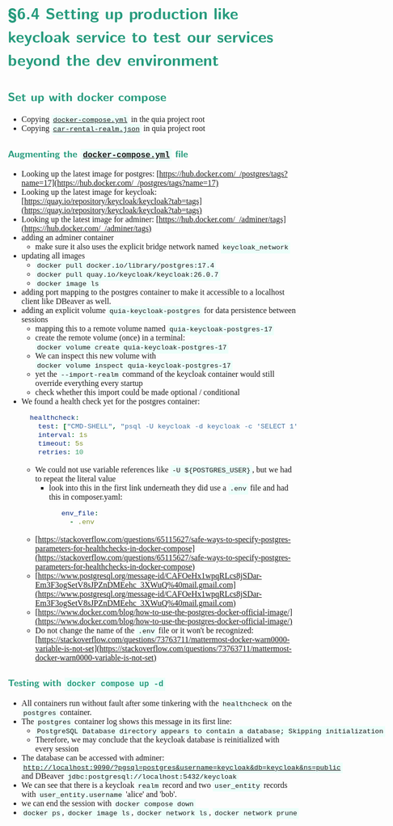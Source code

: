 <style>
body {
  font-family: "Gentium Basic", Cardo, "Linux Libertine o", "Palatino Linotype", Cambria, serif;
  font-size: 100% !important;
  padding-right: 12%;
}
code {
	padding: 0.25em;
	
	white-space: pre;
	font-family: "Tlwg mono", Consolas, "Liberation Mono", Menlo, Courier, monospace;
	
	background-color: #ECFFFA;
	//border: 1px solid #ccc;
	//border-radius: 3px;
}

kbd {
	display: inline-block;
	padding: 3px 5px;
	font-family: "Tlwg mono", Consolas, "Liberation Mono", Menlo, Courier, monospace;
	line-height: 10px;
	color: #555;
	vertical-align: middle;
	background-color: #ECFFFA;
	border: solid 1px #ccc;
	border-bottom-color: #bbb;
	border-radius: 3px;
	box-shadow: inset 0 -1px 0 #bbb;
}

h1,h2,h3,h4,h5 {
  color: #269B7D; 
  font-family: "fira sans", "Latin Modern Sans", Calibri, "Trebuchet MS", sans-serif;
}

img {
  width: auto; 
  height: 80%;
  max-height: 100%; 
}
</style>

# §6.4 Setting up production like keycloak service to test our services beyond the dev environment

## Set up with docker compose
- Copying [`docker-compose.yml`](../docker-compose.yml) in the quia project root
- Copying [`car-rental-realm.json`](../car-rental-realm.json) in quia project root

### Augmenting the [`docker-compose.yml`](../docker-compose.yml) file
- Looking up the latest image for postgres: 
  [https://hub.docker.com/_/postgres/tags?name=17](https://hub.docker.com/_/postgres/tags?name=17)
- Looking up the latest image for keycloak: 
  [https://quay.io/repository/keycloak/keycloak?tab=tags](https://quay.io/repository/keycloak/keycloak?tab=tags)
- Looking up the latest image for adminer: 
  [https://hub.docker.com/_/adminer/tags](https://hub.docker.com/_/adminer/tags)
- adding an adminer container 
  - make sure it also uses the explicit bridge network named `keycloak_network`
- updating all images
  - `docker pull docker.io/library/postgres:17.4`
  - `docker pull quay.io/keycloak/keycloak:26.0.7`
  - `docker image ls`
- adding port mapping to the postgres container to make it accessible to a localhost client like DBeaver as well.
- adding an explicit volume `quia-keycloak-postgres` for data persistence between sessions
  - mapping this to a remote volume named `quia-keycloak-postgres-17`
  - create the remote volume (once) in a terminal: `docker volume create quia-keycloak-postgres-17`
  - We can inspect this new volume with `docker volume inspect quia-keycloak-postgres-17`
  - yet the `--import-realm` command of the keycloak container would still override everything every startup
  - check whether this import could be made optional / conditional
- We found a health check yet for the postgres container:
  ```yaml
    healthcheck:
      test: ["CMD-SHELL", "psql -U keycloak -d keycloak -c 'SELECT 1' || exit 1"]
      interval: 1s
      timeout: 5s
      retries: 10
  ```
  - We could not use variable references like `-U ${POSTGRES_USER}`, but we had to repeat the literal value
    - look into this in the first link underneath they did use a `.env` file and had this in composer.yaml:
      ```yaml
         env_file:
           - .env
      ```
  - [https://stackoverflow.com/questions/65115627/safe-ways-to-specify-postgres-parameters-for-healthchecks-in-docker-compose](https://stackoverflow.com/questions/65115627/safe-ways-to-specify-postgres-parameters-for-healthchecks-in-docker-compose)
  - [https://www.postgresql.org/message-id/CAFOeHx1wpqRLcs8jSDar-Em3F3ogSetV8sJPZnDMEehc_3XWuQ%40mail.gmail.com](https://www.postgresql.org/message-id/CAFOeHx1wpqRLcs8jSDar-Em3F3ogSetV8sJPZnDMEehc_3XWuQ%40mail.gmail.com)
  - [https://www.docker.com/blog/how-to-use-the-postgres-docker-official-image/](https://www.docker.com/blog/how-to-use-the-postgres-docker-official-image/)
  - Do not change the name of the `.env` file or it won't be recognized:
    [https://stackoverflow.com/questions/73763711/mattermost-docker-warn0000-variable-is-not-set](https://stackoverflow.com/questions/73763711/mattermost-docker-warn0000-variable-is-not-set)

### Testing with `docker compose up -d`
- All containers run without fault after some tinkering with the `healthcheck` on the `postgres` container.
- The `postgres` container log shows this message in its first line:
  - `PostgreSQL Database directory appears to contain a database; Skipping initialization`
  - Therefore, we may conclude that the keycloak database is reinitialized with every session
- The database can be accessed with adminer: 
  [`http://localhost:9090/?pgsql=postgres&username=keycloak&db=keycloak&ns=public`](http://localhost:9090/?pgsql=postgres&username=keycloak&db=keycloak&ns=public)
  and DBeaver `jdbc:postgresql://localhost:5432/keycloak`
- We can see that there is a keycloak `realm` record and two `user_entity` records with `user_entity.username` 'alice' 
  and 'bob'.
- we can end the session with `docker compose down`
- `docker ps`, `docker image ls`, `docker network ls`, `docker network prune`